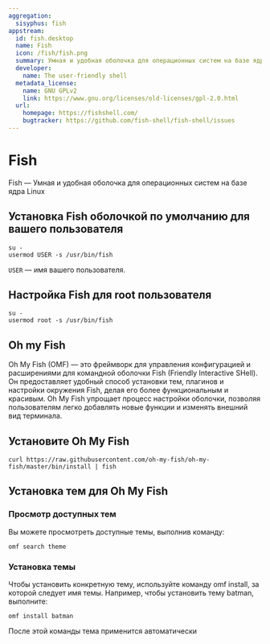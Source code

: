 ```yaml
---
aggregation:
  sisyphus: fish
appstream:
  id: fish.desktop
  name: Fish
  icon: /fish/fish.png
  summary: Умная и удобная оболочка для операционных систем на базе ядра Linux
  developer:
    name: The user-friendly shell
  metadata_license:
    name: GNU GPLv2
    link: https://www.gnu.org/licenses/old-licenses/gpl-2.0.html
  url:
    homepage: https://fishshell.com/
    bugtracker: https://github.com/fish-shell/fish-shell/issues
---
```


# Fish

Fish — Умная и удобная оболочка для операционных систем на базе ядра Linux

<!--@include: @apps/_parts/install/content-repo.md-->

## Установка Fish оболочкой по умолчанию для вашего пользователя

```shell
su -
usermod USER -s /usr/bin/fish
```

`USER` — имя вашего пользователя.

## Настройка Fish для root пользователя

```shell
su -
usermod root -s /usr/bin/fish
```
## Oh my Fish

Oh My Fish (OMF) — это фреймворк для управления конфигурацией и расширениями для командной оболочки Fish (Friendly Interactive SHell). Он предоставляет удобный способ установки тем, плагинов и настройки окружения Fish, делая его более функциональным и красивым. Oh My Fish упрощает процесс настройки оболочки, позволяя пользователям легко добавлять новые функции и изменять внешний вид терминала.

## Установите Oh My Fish

```shell
curl https://raw.githubusercontent.com/oh-my-fish/oh-my-fish/master/bin/install | fish
```

## Установка тем для Oh My Fish

### Просмотр доступных тем

Вы можете просмотреть доступные темы, выполнив команду:
```shell
omf search theme
```
### Установка темы

Чтобы установить конкретную тему, используйте команду omf install, за которой следует имя темы. Например, чтобы установить тему batman, выполните:

```shell
omf install batman
```
После этой команды тема применится автоматически

